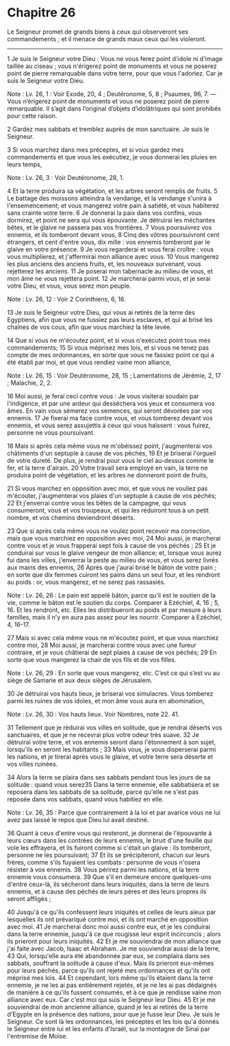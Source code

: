 # Chapitre 26

Le Seigneur promet de grands biens à ceux qui observeront ses commandements ; et il menace de grands maux ceux qui les violeront.

***

1 Je suis le Seigneur votre Dieu : Vous ne vous ferez point d'idole ni d'image taillée au ciseau ; vous n'érigerez point de monuments et vous ne poserez point de pierre remarquable dans votre terre, pour que vous l'adoriez. Car je suis le Seigneur votre Dieu.

<span class="bible-note">Note : </span> Lv. 26, 1 : Voir Exode, 20, 4 ; Deutéronome, 5, 8 ; Psaumes, 96, 7. ― Vous n’érigerez point de monuments et vous ne poserez point de pierre remarquable. Il s’agit dans l’original d’objets d’idolâtriques qui sont prohibés pour cette raison.


2 Gardez mes sabbats et tremblez auprès de mon sanctuaire. Je suis le Seigneur.


3 Si vous marchez dans mes préceptes, et si vous gardez mes commandements et que vous les exécutiez, je vous donnerai les pluies en leurs temps,

<span class="bible-note">Note : </span> Lv. 26, 3 : Voir Deutéronome, 28, 1.

4 Et la terre produira sa végétation, et les arbres seront remplis de fruits. 5 Le battage des moissons atteindra la vendange, et la vendange s'unira à l'ensemencement; et vous mangerez votre pain à satiété, et vous habiterez sans crainte votre terre. 6 Je donnerai la paix dans vos confins, vous dormirez, et point ne sera qui vous épouvante. Je détruirai les méchantes bêtes, et le glaive ne passera pas vos frontières. 7 Vous poursuivrez vos ennemis, et ils tomberont devant vous, 8 Cinq des vôtres poursuivront cent étrangers, et cent d'entre vous, dix mille : vos ennemis tomberont par le glaive en votre présence. 9 Je vous regarderai et vous ferai croître : vous vous multiplierez, et j'affermirai mon alliance avec vous. 10 Vous mangerez les plus anciens des anciens fruits, et, les nouveaux survenant, vous rejetterez les anciens. 11 Je poserai mon tabernacle au milieu de vous, et mon âme ne vous rejettera point. 12 Je marcherai parmi vous, et je serai votre Dieu, et vous, vous serez mon peuple.

<span class="bible-note">Note : </span> Lv. 26, 12 : Voir 2 Corinthiens, 6, 16.

13 Je suis le Seigneur votre Dieu, qui vous ai retirés de la terre des Egyptiens, afin que vous ne fussiez pas leurs esclaves, et qui ai brisé les chaînes de vos cous, afin que vous marchiez la tête levée.


14 Que si vous ne m'écoutez point, et si vous n'exécutez point tous mes commandements; 15 Si vous méprisez mes lois, et si vous ne tenez pas compte de mes ordonnances, en sorte que vous ne fassiez point ce qui a été établi par moi, et que vous rendiez vaine mon alliance,

<span class="bible-note">Note : </span> Lv. 26, 15 : Voir Deutéronome, 28, 15 ; Lamentations de Jérémie, 2, 17 ; Malachie, 2, 2.

16 Moi aussi, je ferai ceci contre vous : Je vous visiterai soudain par l'indigence, et par une ardeur qui desséchera vos yeux et consumera vos âmes. En vain vous sèmerez vos semences, qui seront dévorées par vos ennemis. 17 Je fixerai ma face contre vous, et vous tomberez devant vos ennemis, et vous serez assujettis à ceux qui vous haïssent : vous fuirez, personne ne vous poursuivant.


18 Mais si après cela même vous ne m'obéissez point, j'augmenterai vos châtiments d'un septuple à cause de vos péchés, 19 Et je briserai l'orgueil de votre dureté. De plus, je rendrai pour vous le ciel au-dessus comme le fer, et la terre d'airain. 20 Votre travail sera employé en vain, la terre ne produira point de végétation, et les arbres ne donneront point de fruits,


21 Si vous marchez en opposition avec moi, et que vous ne vouliez pas m'écouter, j'augmenterai vos plaies d'un septuple à cause de vos péchés; 22 Et j'enverrai contre vous les bêtes de la campagne, qui vous consumeront, vous et vos troupeaux, et qui les réduiront tous à un petit nombre, et vos chemins deviendront déserts.


23 Que si après cela même vous ne voulez point recevoir ma correction, mais que vous marchiez en opposition avec moi, 24 Moi aussi, je marcherai contre vous et je vous frapperai sept fois à cause de vos péchés ; 25 Et je conduirai sur vous le glaive vengeur de mon alliance; et, lorsque vous aurez fui dans les villes, j'enverrai la peste au milieu de vous, et vous serez livrés aux mains des ennemis, 26 Après que j'aurai brisé le bâton de votre pain ; en sorte que dix femmes cuiront les pains dans un seul four, et les rendront au poids : or, vous mangerez, et ne serez pas rassasiés.

<span class="bible-note">Note : </span> Lv. 26, 26 : Le pain est appelé bâton, parce qu’il est le soutien de la vie, comme le bâton est le soutien du corps. Comparer à Ezéchiel, 4, 16 ; 5, 16. Et les rendront, etc. Elles les distribueront au poids et par mesure à leurs familles, mais il n’y en aura pas assez pour les nourrir. Comparer à Ezéchiel, 4, 16-17.


27 Mais si avec cela même vous ne m'écoutez point, et que vous marchiez contre moi, 28 Moi aussi, je marcherai contre vous avec une fureur contraire, et je vous châtierai de sept plaies à cause de vos péchés; 29 En sorte que vous mangerez la chair de vos fils et de vos filles.

<span class="bible-note">Note : </span> Lv. 26, 29 : En sorte que vous mangerez, etc. C’est ce qui s’est vu au siège de Samarie et aux deux sièges de Jérusalem.

30 Je détruirai vos hauts lieux, je briserai vos simulacres. Vous tomberez parmi les ruines de vos idoles, et mon âme vous aura en abomination,

<span class="bible-note">Note : </span> Lv. 26, 30 : Vos hauts lieux. Voir Nombres, note 22. 41.

31 Tellement que je réduirai vos villes en solitude, que je rendrai déserts vos sanctuaires, et que je ne recevrai plus votre odeur très suave. 32 Je détruirai votre terre, et vos ennemis seront dans l'étonnement à son sujet, lorsqu'ils en seront les habitants ; 33 Mais vous, je vous disperserai parmi les nations, et je tirerai après vous le glaive, et votre terre sera déserte et vos villes ruinées.


34 Alors la terre se plaira dans ses sabbats pendant tous les jours de sa solitude : quand vous serez35 Dans la terre ennemie, elle sabbatisera et se reposera dans les sabbats de sa solitude, parce qu'elle ne s'est pas reposée dans vos sabbats, quand vous habitiez en elle.

<span class="bible-note">Note : </span> Lv. 26, 35 : Parce que contrairement à la loi et par avarice vous ne lui avez pas laissé le repos que Dieu lui avait destiné.


36 Quant à ceux d'entre vous qui resteront, je donnerai de l'épouvante à leurs cœurs dans les contrées de leurs ennemis, le bruit d'une feuille qui vole les effrayera, et ils fuiront comme si c'était un glaive : ils tomberont, personne ne les poursuivant; 37 Et ils se précipiteront, chacun sur leurs frères, comme s'ils fuyaient les combats : personne de vous n'osera résister à vos ennemis. 38 Vous périrez parmi les nations, et la terre ennemie vous consumera. 39 Que s'il en demeure encore quelques-uns d'entre ceux-là, ils sécheront dans leurs iniquités, dans la terre de leurs ennemis, et à cause des péchés de leurs pères et des leurs propres ils seront affligés ;


40 Jusqu'à ce qu'ils confessent leurs iniquités et celles de leurs aïeux par lesquelles ils ont prévariqué contre moi, et ils ont marché en opposition avec moi. 41 Je marcherai donc moi aussi contre eux, et je les conduirai dans la terre ennemie, jusqu'à ce que rougisse leur esprit incirconcis ; alors ils prieront pour leurs iniquités. 42 Et je me souviendrai de mon alliance que j'ai faite avec Jacob, Isaac et Abraham. Je me souviendrai aussi de la terre, 43 Qui, lorsqu'elle aura été abandonnée par eux, se complaira dans ses sabbats, souffrant la solitude à cause d'eux. Mais ils prieront eux-mêmes pour leurs péchés, parce qu'ils ont rejeté mes ordonnances et qu'ils ont méprisé mes lois. 44 Et cependant, lors même qu'ils étaient dans la terre ennemie, je ne les ai pas entièrement rejetés, et je ne les ai pas dédaignés de manière à ce qu'ils fussent consumés, et à ce que je rendisse vaine mon alliance avec eux. Car c'est moi qui suis le Seigneur leur Dieu. 45 Et je me souviendrai de mon ancienne alliance, quand je
les ai retirés de la terre d'Egypte en la présence des nations, pour que je fusse leur Dieu. Je suis le Seigneur. Ce sont là les ordonnances, les préceptes et les lois qu'a donnés le Seigneur entre lui et les enfants d'Israël, sur la montagne de Sinaï par l'entremise de Moïse.


